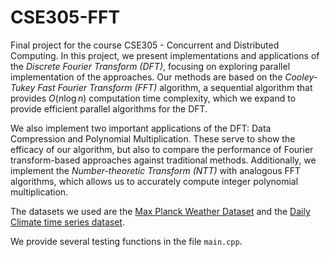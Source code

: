 # CSE305-FFT

Final project for the course CSE305 - Concurrent and Distributed Computing. In this project, we present implementations and applications of the *Discrete Fourier Transform (DFT)*, focusing on exploring parallel implementation of the approaches. Our methods are based on the *Cooley-Tukey Fast Fourier Transform (FFT)* algorithm, a sequential algorithm that provides $O(n \log{n})$ computation time complexity, which we expand to provide efficient parallel algorithms for the DFT. 

We also implement two important applications of the DFT: Data Compression and Polynomial Multiplication. These serve to show the efficacy of our algorithm, but also to compare the performance of Fourier transform-based approaches against traditional methods. Additionally, we implement the *Number-theoretic Transform (NTT)* with analogous FFT algorithms, which allows us to accurately compute integer polynomial multiplication.

The datasets we used are the [Max Planck Weather Dataset](https://www.kaggle.com/datasets/arashnic/max-planck-weather-dataset) and the [Daily Climate time series dataset](https://www.kaggle.com/datasets/sumanthvrao/daily-climate-time-series-data).

We provide several testing functions in the file `main.cpp`.
